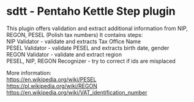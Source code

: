 # sdtt - Pentaho Kettle Step plugin
This plugin offers validation and extract additional information from NIP, REGON, PESEL (Polish tax numbers)
It contains steps: <br>
NIP Validator - validate and extracts Tax Office Name <br>
PESEL Validator - validate PESEL and extracts birth date, gender <br>
REGON Validator - validate and extract region <br>
PESEL, NIP, REGON Recognizer - try to correct if ids are misplaced <br>

More information:  <br>
https://en.wikipedia.org/wiki/PESEL <br>
https://pl.wikipedia.org/wiki/REGON <br>
https://en.wikipedia.org/wiki/VAT_identification_number <br>


